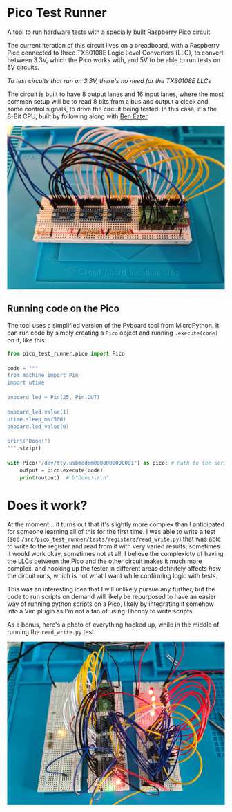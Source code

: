 # Pico Test Runner

A tool to run hardware tests with a specially built Raspberry Pico circuit.

The current iteration of this circuit lives on a breadboard, with a Raspberry
Pico connected to three TXS0108E Logic Level Converters (LLC), to convert between
3.3V, which the Pico works with, and 5V to be able to run tests on 5V circuits.

*To test circuits that run on 3.3V, there's no need for the TXS0108E LLCs*

The circuit is built to have 8 output lanes and 16 input lanes, where the most
common setup will be to read 8 bits from a bus and output a clock and some
control signals, to drive the circuit being tested. In this case, it's the
8-Bit CPU, built by following along with [Ben Eater](https://eater.net/)

![tester](.tester.jpg)

## Running code on the Pico

The tool uses a simplified version of the Pyboard tool from MicroPython. It can run code by simply creating a `Pico` object and running `.execute(code)` on it, like this:

```python
from pico_test_runner.pico import Pico

code = """
from machine import Pin
import utime

onboard_led = Pin(25, Pin.OUT)

onboard_led.value(1)
utime.sleep_ms(500)
onboard.led_value(0)

print("Done!")
""".strip()

with Pico("/dev/tty.usbmodem0000000000001") as pico: # Path to the serial port
    output = pico.execute(code)
    print(output)  # b"Done!\r\n"
```

# Does it work?

At the moment... it turns out that it's slightly more complex than I
anticipated for someone learning all of this for the first time. I was able to
write a test (see `/src/pico_test_runner/tests/registers/read_write.py`) that
was able to write to the register and read from it with very varied results,
sometimes it would work okay, sometimes not at all. I believe the complexicty
of having the LLCs between the Pico and the other circuit makes it much more
complex, and hooking up the tester in different areas definitely affects _how_
the circuit runs, which is not what I want while confirming logic with tests.

This was an interesting idea that I will unlikely pursue any further, but the
code to run scripts on demand will likely be repurposed to have an easier way
of running python scripts on a Pico, likely by integrating it somehow into a
Vim plugin as I'm not a fan of using Thonny to write scripts.

As a bonus, here's a photo of everything hooked up, while in the middle of
running the `read_write.py` test.

![read write](.read_write.jpg)
